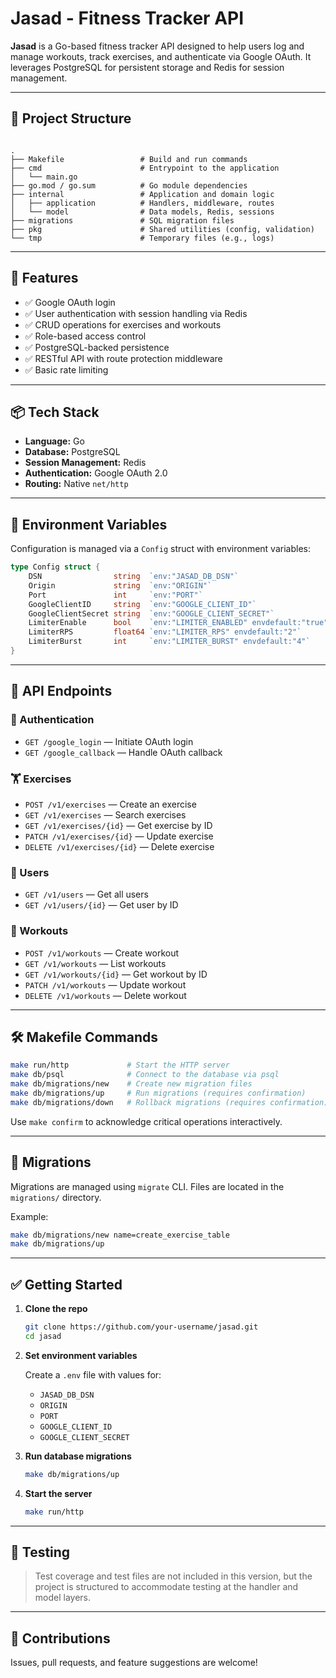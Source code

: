 # Jasad - Fitness Tracker API

**Jasad** is a Go-based fitness tracker API designed to help users log and
manage workouts, track exercises, and authenticate via Google OAuth. It
leverages PostgreSQL for persistent storage and Redis for session management.

---

## 📁 Project Structure

```

.
├── Makefile                 # Build and run commands
├── cmd                      # Entrypoint to the application
│   └── main.go
├── go.mod / go.sum          # Go module dependencies
├── internal                 # Application and domain logic
│   ├── application          # Handlers, middleware, routes
│   └── model                # Data models, Redis, sessions
├── migrations               # SQL migration files
├── pkg                      # Shared utilities (config, validation)
└── tmp                      # Temporary files (e.g., logs)

````

---

## 🚀 Features

- ✅ Google OAuth login
- ✅ User authentication with session handling via Redis
- ✅ CRUD operations for exercises and workouts
- ✅ Role-based access control
- ✅ PostgreSQL-backed persistence
- ✅ RESTful API with route protection middleware
- ✅ Basic rate limiting

---

## 📦 Tech Stack

- **Language:** Go
- **Database:** PostgreSQL
- **Session Management:** Redis
- **Authentication:** Google OAuth 2.0
- **Routing:** Native `net/http`

---

## 🔌 Environment Variables

Configuration is managed via a `Config` struct with environment variables:

```go
type Config struct {
    DSN                string  `env:"JASAD_DB_DSN"`
    Origin             string  `env:"ORIGIN"`
    Port               int     `env:"PORT"`
    GoogleClientID     string  `env:"GOOGLE_CLIENT_ID"`
    GoogleClientSecret string  `env:"GOOGLE_CLIENT_SECRET"`
    LimiterEnable      bool    `env:"LIMITER_ENABLED" envdefault:"true"`
    LimiterRPS         float64 `env:"LIMITER_RPS" envdefault:"2"`
    LimiterBurst       int     `env:"LIMITER_BURST" envdefault:"4"`
}
````

---

## 🔑 API Endpoints

### 🧠 Authentication

* `GET /google_login` — Initiate OAuth login
* `GET /google_callback` — Handle OAuth callback

### 🏋️ Exercises

* `POST /v1/exercises` — Create an exercise
* `GET /v1/exercises` — Search exercises
* `GET /v1/exercises/{id}` — Get exercise by ID
* `PATCH /v1/exercises/{id}` — Update exercise
* `DELETE /v1/exercises/{id}` — Delete exercise

### 👤 Users

* `GET /v1/users` — Get all users
* `GET /v1/users/{id}` — Get user by ID

### 🏃 Workouts

* `POST /v1/workouts` — Create workout
* `GET /v1/workouts` — List workouts
* `GET /v1/workouts/{id}` — Get workout by ID
* `PATCH /v1/workouts` — Update workout
* `DELETE /v1/workouts` — Delete workout

---

## 🛠️ Makefile Commands

```bash
make run/http             # Start the HTTP server
make db/psql              # Connect to the database via psql
make db/migrations/new    # Create new migration files
make db/migrations/up     # Run migrations (requires confirmation)
make db/migrations/down   # Rollback migrations (requires confirmation)
```

Use `make confirm` to acknowledge critical operations interactively.

---

## 🔧 Migrations

Migrations are managed using `migrate` CLI. Files are located in the `migrations/` directory.

Example:

```bash
make db/migrations/new name=create_exercise_table
make db/migrations/up
```

---

## ✅ Getting Started

1. **Clone the repo**

   ```bash
   git clone https://github.com/your-username/jasad.git
   cd jasad
   ```

2. **Set environment variables**

   Create a `.env` file with values for:

   * `JASAD_DB_DSN`
   * `ORIGIN`
   * `PORT`
   * `GOOGLE_CLIENT_ID`
   * `GOOGLE_CLIENT_SECRET`

3. **Run database migrations**

   ```bash
   make db/migrations/up
   ```

4. **Start the server**

   ```bash
   make run/http
   ```

---

## 🧪 Testing

> Test coverage and test files are not included in this version, but the project is structured to accommodate testing at the handler and model layers.

---

## 🙋 Contributions

Issues, pull requests, and feature suggestions are welcome!

